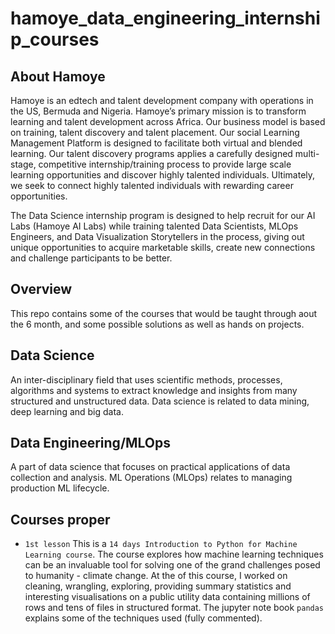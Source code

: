 # hamoye_data_engineering_internship_courses

## About Hamoye
Hamoye is an edtech and talent development company with operations in the US, Bermuda and Nigeria. Hamoye’s primary mission is to transform learning and talent development across Africa. Our business model is based on training, talent discovery and talent placement. Our social Learning Management Platform is designed to facilitate both virtual and blended learning. Our talent discovery programs applies a carefully designed multi-stage, competitive internship/training process to provide large scale learning opportunities and discover highly talented individuals. Ultimately, we seek to connect highly talented individuals with rewarding career opportunities.

The Data Science internship program is designed to help recruit for our AI Labs (Hamoye AI Labs) while training talented Data Scientists, MLOps Engineers, and Data Visualization Storytellers in the process, giving out unique opportunities to acquire marketable skills, create new connections and challenge participants to be better. 

## Overview
This repo contains some of the courses that would be taught through aout the 6 month, and some possible solutions as well as hands on projects.

## Data Science
An inter-disciplinary field that uses scientific methods, processes, algorithms and systems to extract knowledge and insights from many structured and unstructured data. Data science is related to data mining, deep learning and big data.

## Data Engineering/MLOps
A part of data science that focuses on practical applications of data collection and analysis. ML Operations (MLOps) relates to managing production ML lifecycle. 

## Courses proper
- `1st lesson` This is a `14 days Introduction to Python for Machine Learning course`. The course  explores how  machine learning techniques can be an invaluable tool for solving one of the grand challenges posed to humanity - climate change. At the of this course, I worked  on cleaning, wrangling, exploring, providing summary statistics and interesting visualisations on a public utility data containing millions of rows and tens of files in structured format. The jupyter note book `pandas` explains some of the techniques used (fully commented). 

